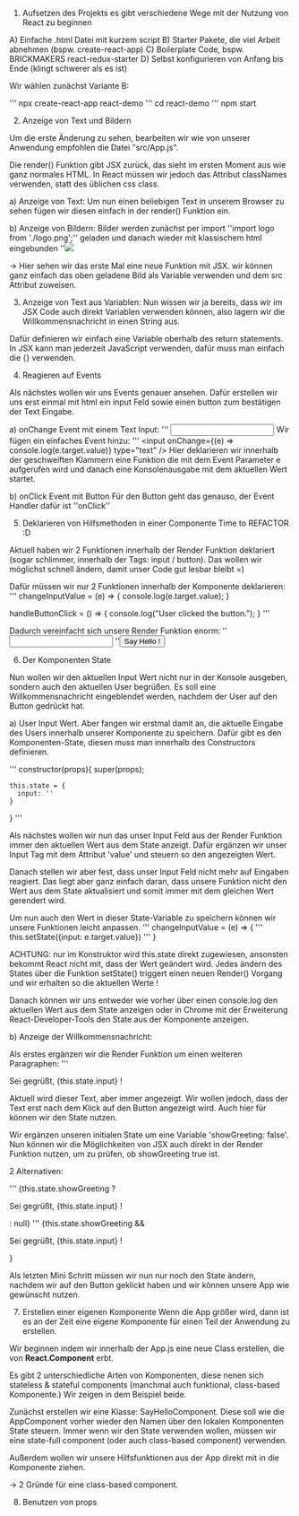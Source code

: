 1. Aufsetzen des Projekts
es gibt verschiedene Wege mit der Nutzung von React zu beginnen

A) Einfache .html Datei mit kurzem script
B) Starter Pakete, die viel Arbeit abnehmen (bspw. create-react-app)
C) Boilerplate Code, bspw. BRICKMAKERS react-redux-starter
D) Selbst konfigurieren von Anfang bis Ende (klingt schwerer als es ist)

Wir wählen zunächst Variante B:

''' npx create-react-app react-demo
''' cd react-demo
''' npm start

2. Anzeige von Text und Bildern

Um die erste Änderung zu sehen, bearbeiten wir wie von unserer Anwendung empfohlen die Datei "src/App.js".

Die render() Funktion gibt JSX zurück, das sieht im ersten Moment aus wie ganz normales HTML. 
In React müssen wir jedoch das Attribut classNames verwenden, statt des üblichen css class.

a) Anzeige von Text: 
Um nun einen beliebigen Text in unserem Browser zu sehen fügen wir diesen einfach in der render() Funktion ein.

b) Anzeige von Bildern:
Bilder werden zunächst per import ''import logo from './logo.png';'' geladen und danach wieder mit klassischem html eingebunden ''<img src={logo} >

-> Hier sehen wir das erste Mal eine neue Funktion mit JSX. wir können ganz einfach das oben geladene Bild als Variable verwenden und dem src Attribut zuweisen.

3. Anzeige von Text aus Variablen:
Nun wissen wir ja bereits, dass wir im JSX Code auch direkt Variablen verwenden können, also lagern wir die Willkommensnachricht in einen String aus.

Dafür definieren wir einfach eine Variable oberhalb des return statements. In JSX kann man jederzeit JavaScript verwenden, dafür muss man einfach die {} verwenden.

4. Reagieren auf Events

Als nächstes wollen wir uns Events genauer ansehen. Dafür erstellen wir uns erst einmal mit html ein input Feld sowie einen button zum bestätigen der Text Eingabe.

a) onChange Event mit einem Text Input:
''' <input type="text" />
Wir fügen ein einfaches Event hinzu:
''' <input onChange={(e) => console.log(e.target.value)} type="text" />
Hier deklarieren wir innerhalb der geschweiften Klammern eine Funktion die mit dem Event Parameter e aufgerufen wird und danach eine Konsolenausgabe mit dem aktuellen Wert startet.

b) onClick Event mit Button
Für den Button geht das genauso, der Event Handler dafür ist ''onClick''


5. Deklarieren von Hilfsmethoden in einer Componente
Time to REFACTOR :D

Aktuell haben wir 2 Funktionen innerhalb der Render Funktion deklariert (sogar schlimmer, innerhalb der Tags: input / button).
Das wollen wir möglichst schnell ändern, damit unser Code gut lesbar bleibt =) 

Dafür müssen wir nur 2 Funktionen innerhalb der Komponente deklarieren:
''' 
  changeInputValue = (e) => {
    console.log(e.target.value);
  }

  handleButtonClick = () => {
    console.log("User clicked the button.");
  }
'''

Dadurch vereinfacht sich unsere Render Funktion enorm:
''<input onChange={this.changeInputValue} type="text" />
''<button onClick={this.handleButtonClick}> Say Hello ! </button>

6. Der Komponenten State

Nun wollen wir den aktuellen Input Wert nicht nur in der Konsole ausgeben, sondern auch den aktuellen User begrüßen. Es soll eine Willkommensnachricht eingeblendet werden, nachdem der User auf den Button gedrückt hat.

a) User Input Wert.
Aber fangen wir erstmal damit an, die aktuelle Eingabe des Users innerhalb unserer Komponente zu speichern.
Dafür gibt es den Komponenten-State, diesen muss man innerhalb des Constructors definieren.

'''   constructor(props){
    super(props);

    this.state = {
      input: ''
    }
  }
'''

Als nächstes wollen wir nun das unser Input Feld aus der Render Funktion immer den aktuellen Wert aus dem State anzeigt.
Dafür ergänzen wir unser Input Tag mit dem Attribut 'value' und steuern so den angezeigten Wert.

Danach stellen wir aber fest, dass unser Input Feld nicht mehr auf Eingaben reagiert. Das liegt aber ganz einfach daran, dass unsere Funktion nicht den Wert aus dem State aktualisiert und somit immer mit dem gleichen Wert gerendert wird.

Um nun auch den Wert in dieser State-Variable zu speichern können wir unsere Funktionen leicht anpassen.
'''   changeInputValue = (e) => {
'''    this.setState({input: e.target.value})
'''  }

ACHTUNG:
nur im Konstruktor wird this.state direkt zugewiesen, ansonsten bekommt React nicht mit, dass der Wert geändert wird. Jedes ändern des States über die Funktion setState() triggert einen neuen Render() Vorgang und wir erhalten so die aktuellen Werte !

Danach können wir uns entweder wie vorher über einen console.log den aktuellen Wert aus dem State anzeigen oder in Chrome mit der Erweiterung React-Developer-Tools den State aus der Komponente anzeigen.

b) Anzeige der Willkommensnachricht:

Als erstes ergänzen wir die Render Funktion um einen weiteren Paragraphen:
''' <p> Sei gegrüßt, {this.state.input} ! </p>
Aktuell wird dieser Text, aber immer angezeigt. Wir wollen jedoch, dass der Text erst nach dem Klick auf den Button angezeigt wird.
Auch hier für können wir den State nutzen.

Wir ergänzen unseren initialen State um eine Variable 'showGreeting: false'. 
Nun können wir die Möglichkeiten von JSX auch direkt in der Render Funktion nutzen, um zu prüfen, ob showGreeting true ist.

2 Alternativen:

'''        {this.state.showGreeting ? <p> Sei gegrüßt, {this.state.input} ! </p>: null}
'''        {this.state.showGreeting && <p> Sei gegrüßt, {this.state.input} ! </p>}

Als letzten Mini Schritt müssen wir nun nur noch den State ändern, nachdem wir auf den Button geklickt haben und wir können unsere App wie gewünscht nutzen.

7. Erstellen einer eigenen Komponente
Wenn die App größer wird, dann ist es an der Zeit eine eigene Komponente für einen Teil der Anwendung zu erstellen.

Wir beginnen indem wir innerhalb der App.js eine neue Class erstellen, die von **React.Component** erbt.

Es gibt 2 unterschiedliche Arten von Komponenten, diese nenen sich stateless & stateful components (manchmal auch  funktional, class-based Komponente.) Wir zeigen in dem Beispiel beide.

Zunächst erstellen wir eine Klasse: SayHelloComponent.
Diese soll wie die AppComponent vorher wieder den Namen über den lokalen Komponenten State steuern.
Immer wenn wir den State verwenden wollen, müssen wir eine state-full component (oder auch class-based component) verwenden.

Außerdem wollen wir unsere Hilfsfunktionen aus der App direkt mit in die Komponente ziehen.

-> 2 Gründe für eine class-based component.




8. Benutzen von props